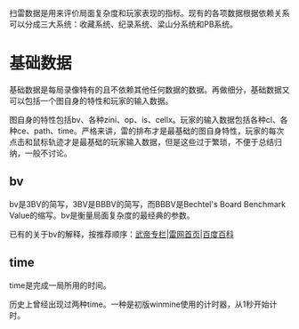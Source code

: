 扫雷数据是用来评价局面复杂度和玩家表现的指标。现有的各项数据根据依赖关系可以分成三大系统：收藏系统、纪录系统、梁山分系统和PB系统。

# 基础数据
基础数据是每局录像特有的且不依赖其他任何数据的数据。再做细分，基础数据又可以包括一个图自身的特性和玩家的输入数据。

图自身的特性包括bv、各种zini、op、is、cellx。玩家的输入数据包括各种cl、各种ce、path、time。严格来讲，雷的排布才是最基础的图自身特性，玩家的每次点击和鼠标轨迹才是最基础的玩家输入数据，但是这些过于繁琐，不便于总结归纳，一般不讨论。

## bv
bv是3BV的简写，3BV是BBBV的简写，而BBBV是Bechtel's Board Benchmark Value的缩写。bv是衡量局面复杂度的最经典的参数。

已有的关于bv的解释，按推荐顺序：[武帝专栏](https://zhuanlan.zhihu.com/p/27185883)|[雷网首页](http://saolei.wang)|[百度百科](https://baike.baidu.com/item/3BV)

## time
time是完成一局所用的时间。

历史上曾经出现过两种time。一种是初版winmine使用的计时器，从1秒开始计时。